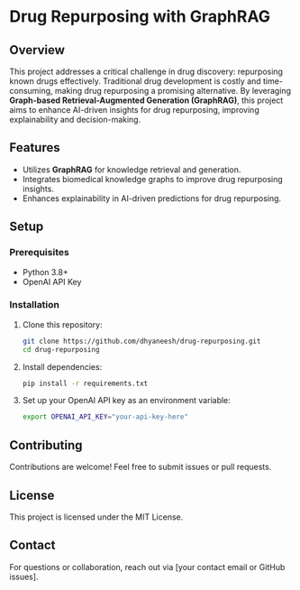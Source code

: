 # Drug Repurposing with GraphRAG

## Overview
This project addresses a critical challenge in drug discovery: repurposing known drugs effectively. Traditional drug development is costly and time-consuming, making drug repurposing a promising alternative. By leveraging **Graph-based Retrieval-Augmented Generation (GraphRAG)**, this project aims to enhance AI-driven insights for drug repurposing, improving explainability and decision-making.

## Features
- Utilizes **GraphRAG** for knowledge retrieval and generation.
- Integrates biomedical knowledge graphs to improve drug repurposing insights.
- Enhances explainability in AI-driven predictions for drug repurposing.

## Setup
### Prerequisites
- Python 3.8+
- OpenAI API Key

### Installation
1. Clone this repository:
   ```bash
   git clone https://github.com/dhyaneesh/drug-repurposing.git
   cd drug-repurposing
   ```

2. Install dependencies:
   ```bash
   pip install -r requirements.txt
   ```

3. Set up your OpenAI API key as an environment variable:
   ```bash
   export OPENAI_API_KEY="your-api-key-here"
   ```
## Contributing
Contributions are welcome! Feel free to submit issues or pull requests.

## License
This project is licensed under the MIT License.

## Contact
For questions or collaboration, reach out via [your contact email or GitHub issues].
